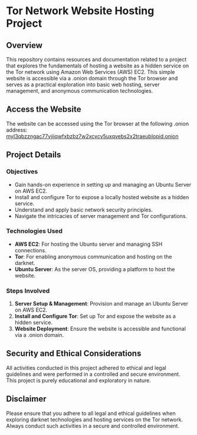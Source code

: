 # Tor Network Website Hosting Project

## Overview
This repository contains resources and documentation related to a project that explores the fundamentals of hosting a website as a hidden service on the Tor network using Amazon Web Services (AWS) EC2. This simple website is accessible via a .onion domain through the Tor browser and serves as a practical exploration into basic web hosting, server management, and anonymous communication technologies.

## Access the Website
The website can be accessed using the Tor browser at the following .onion address: 
[myl3qbzzngac77vjiiqwfxbzbz7w2xcvcy5uxqvebs2x2traeublopid.onion](http://myl3qbzzngac77vjiiqwfxbzbz7w2xcvcy5uxqvebs2x2traeublopid.onion)

## Project Details

### Objectives
- Gain hands-on experience in setting up and managing an Ubuntu Server on AWS EC2.
- Install and configure Tor to expose a locally hosted website as a hidden service.
- Understand and apply basic network security principles.
- Navigate the intricacies of server management and Tor configurations.

### Technologies Used
- **AWS EC2**: For hosting the Ubuntu server and managing SSH connections.
- **Tor**: For enabling anonymous communication and hosting on the darknet.
- **Ubuntu Server**: As the server OS, providing a platform to host the website.

### Steps Involved
1. **Server Setup & Management**: Provision and manage an Ubuntu Server on AWS EC2.
2. **Install and Configure Tor**: Set up Tor and expose the website as a hidden service.
3. **Website Deployment**: Ensure the website is accessible and functional via a .onion domain.

## Security and Ethical Considerations
All activities conducted in this project adhered to ethical and legal guidelines and were performed in a controlled and secure environment. This project is purely educational and exploratory in nature.

## Disclaimer
Please ensure that you adhere to all legal and ethical guidelines when exploring darknet technologies and hosting services on the Tor network. Always conduct such activities in a secure and controlled environment.
